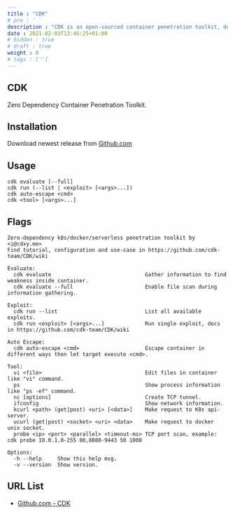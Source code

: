 ```yaml
---
title : "CDK"
# pre : ' '
description : "CDK is an open-sourced container penetration toolkit, designed for offering stable exploitation in different slimmed containers without any OS dependency."
date : 2021-02-03T13:46:25+01:00
# hidden : true
# draft : true
weight : 0
# tags : ['']
---
```


## CDK

Zero Dependency Container Penetration Toolkit.

## Installation

Download newest release from [Github.com](https://github.com/cdk-team/CDK/releases/)

## Usage

```plain
cdk evaluate [--full]
cdk run (--list | <exploit> [<args>...])
cdk auto-escape <cmd>
cdk <tool> [<args>...]
```

## Flags

```plain
Zero-dependency k8s/docker/serverless penetration toolkit by <i@cdxy.me>
Find tutorial, configuration and use-case in https://github.com/cdk-team/CDK/wiki

Evaluate:
  cdk evaluate                              Gather information to find weakness inside container.
  cdk evaluate --full                       Enable file scan during information gathering.

Exploit:
  cdk run --list                            List all available exploits.
  cdk run <exploit> [<args>...]             Run single exploit, docs in https://github.com/cdk-team/CDK/wiki

Auto Escape:
  cdk auto-escape <cmd>                     Escape container in different ways then let target execute <cmd>.

Tool:
  vi <file>                                 Edit files in container like "vi" command.
  ps                                        Show process information like "ps -ef" command.
  nc [options]                              Create TCP tunnel.
  ifconfig                                  Show network information.
  kcurl <path> (get|post) <uri> [<data>]    Make request to K8s api-server.
  ucurl (get|post) <socket> <uri> <data>    Make request to docker unix socket.
  probe <ip> <port> <parallel> <timeout-ms> TCP port scan, example: cdk probe 10.0.1.0-255 80,8080-9443 50 1000

Options:
  -h --help     Show this help msg.
  -v --version  Show version.
```

## URL List

- [Github.com - CDK](https://github.com/cdk-team/CDK)
